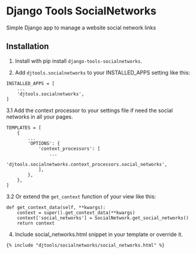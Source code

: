 # Django Tools SocialNetworks

Simple Django app to manage a website social network links

## Installation

1. Install with pip install `django-tools-socialnetworks`.

2. Add `djtools.socialnetworks` to your INSTALLED_APPS setting like this:
```
INSTALLED_APPS = [
    ...
    'djtools.socialnetworks',
]
```

3.1 Add the context processor to your settings file if need the social networks in all your pages.
```
TEMPLATES = [
    {
        ...
        'OPTIONS': {
            'context_processors': [
                ...
                'djtools.socialnetworks.context_processors.social_networks',
            ],
        },
    },
]
```
3.2 Or extend the `get_context` function of your view like this:
```
def get_context_data(self, **kwargs):
    context = super().get_context_data(**kwargs)
    context['social_networks'] = SocialNetwork.get_social_networks()
    return context
```

4. Include social_networks.html snippet in your template or override it.
```
{% include "djtools/socialnetworks/social_networks.html" %}
```
